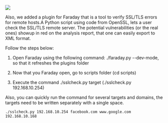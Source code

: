 ![](https://raw.githubusercontent.com/wiki/infobyte/faraday/images/faraday_qt.png)

Also, we added a plugin for Faraday that is a tool to verify SSL/TLS errors for remote hosts.A Python script using code from OpenSSL, lets a user check the SSL/TLS remote server. The potential vulnerabilities (or the real ones) showup in red on the analysis report, that one can easily export to XML format.

Follow the steps below:

1. Open Faraday using the following command: ./faraday.py --dev-mode, so that it refreshes the plugins folder

2. Now that you Faraday open, go to scripts folder (cd scripts)

3. Execute the command ./sslcheck.py target (./sslcheck.py 192.168.10.254)

Also, you can quickly run the command for several targets and domains, the targets need to be written separately with a single space.

```
./sslcheck.py 192.168.10.254 facebook.com www.google.com 192.168.10.168
```